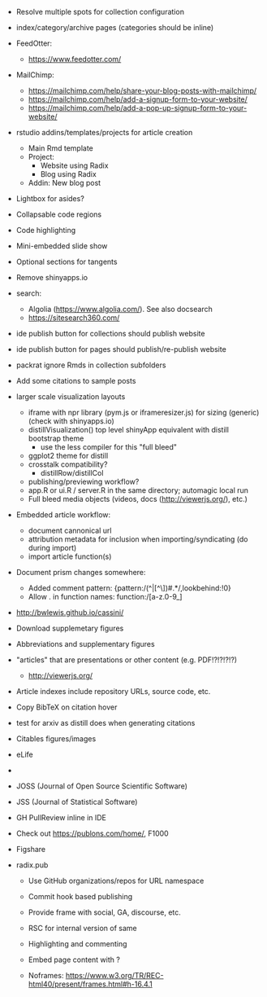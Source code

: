 

- Resolve multiple spots for collection configuration

- index/category/archive pages (categories should be inline)

- FeedOtter:
    - https://www.feedotter.com/

- MailChimp: 
    - https://mailchimp.com/help/share-your-blog-posts-with-mailchimp/
    - https://mailchimp.com/help/add-a-signup-form-to-your-website/
    - https://mailchimp.com/help/add-a-pop-up-signup-form-to-your-website/
    
- rstudio addins/templates/projects for article creation
   - Main Rmd template
   - Project:
      - Website using Radix
      - Blog using Radix
   - Addin: New blog post


- Lightbox for asides?

- Collapsable code regions
- Code highlighting

- Mini-embedded slide show

- Optional sections for tangents

- Remove shinyapps.io

- search:
    - Algolia (https://www.algolia.com/). See also docsearch
    - https://sitesearch360.com/

- ide publish button for collections should publish website
- ide publish button for pages should publish/re-publish website

- packrat ignore Rmds in collection subfolders

- Add some citations to sample posts

- larger scale visualization layouts
    - iframe with npr library (pym.js or iframeresizer.js) for sizing (generic) (check with shinyapps.io)
    - distillVisualization() top level shinyApp equivalent with distill bootstrap theme 
       - use the less compiler for this
    "full bleed"
    - ggplot2 theme for distill
    - crosstalk compatibility?
        - distillRow/distillCol
    - publishing/previewing workflow?
    - app.R or ui.R / server.R in the same directory; automagic local run
    - Full bleed media objects (videos, docs (http://viewerjs.org/), etc.)


- Embedded article workflow:

   - document cannonical url
   - attribution metadata for inclusion when importing/syndicating (do during import)
   - import article function(s)


- Document prism changes somewhere:
    - Added comment pattern: {pattern:/(^|[^\\])#.*/,lookbehind:!0}
    - Allow . in function names: function:/[a-z\.0-9_]

- http://bwlewis.github.io/cassini/

- Download supplemetary figures
- Abbreviations and supplementary figures
- "articles" that are presentations or other content (e.g. PDF!?!?!?!?)
    - http://viewerjs.org/
- Article indexes include repository URLs, source code, etc.
- Copy BibTeX on citation hover

- test for arxiv as distill does when generating citations

- Citables figures/images


- eLife
- 

- JOSS (Journal of Open Source Scientific Software)
- JSS (Journal of Statistical Software)


- GH PullReview inline in IDE

- Check out https://publons.com/home/, F1000

- Figshare


- radix.pub
    - Use GitHub organizations/repos for URL namespace
    - Commit hook based publishing
    - Provide frame with social, GA, discourse, etc.
    - RSC for internal version of same
    - Highlighting and commenting
    
    - Embed page content with <noscript></noscript> ?
    - Noframes: https://www.w3.org/TR/REC-html40/present/frames.html#h-16.4.1
    
    
    
